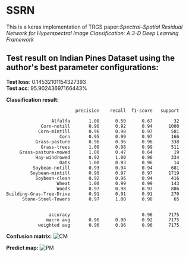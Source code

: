 # SSRN
This is a keras implementation of TRGS paper:*Spectral–Spatial Residual Network for Hyperspectral Image Classification: A 3-D Deep Learning Framework*
## Test result on Indian Pines Dataset using the author's best parameter configurations:
**Test loss**: 0.14532101154327393  
**Test acc**: 95.90243697166443%

**Classification result:**

                              precision    recall  f1-score   support

                     Alfalfa       1.00      0.50      0.67        32
                 Corn-notill       0.96      0.92      0.94      1000
                Corn-mintill       0.96      0.98      0.97       581
                        Corn       0.95      0.99      0.97       166
               Grass-pasture       0.96      0.96      0.96       338
                 Grass-trees       1.00      0.98      0.99       511
         Grass-pasture-mowed       1.00      0.47      0.64        19
               Hay-windrowed       0.92      1.00      0.96       334
                        Oats       1.00      0.93      0.96        14
              Soybean-notill       0.93      0.94      0.94       681
             Soybean-mintill       0.98      0.97      0.97      1719
               Soybean-clean       0.92      0.96      0.94       416
                       Wheat       1.00      0.99      0.99       143
                       Woods       0.97      0.98      0.97       886
    Building-Gras-Tree-Drive       0.91      0.91      0.91       270
          Stone-Steel-Towers       0.97      1.00      0.98        65
          
          
                    accuracy                           0.96      7175
                   macro avg       0.96      0.90      0.92      7175
                weighted avg       0.96      0.96      0.96      7175

**Confusion matrix:**
![CM](https://github.com/lzp-cumtb/SSRN/blob/main/pics/confusion_mat_without_norm.png)

**Predict map:**
![PM]()
